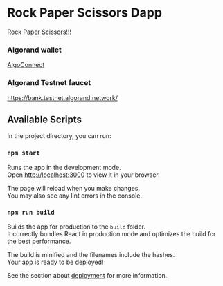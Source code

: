 # Rock Paper Scissors Dapp
[Rock Paper Scissors!!!](http://yarilabs.rps.algorand-testnet.surge.sh/)

### Algorand wallet
[AlgoConnect](https://wallet.myalgo.com)

### Algorand Testnet faucet
https://bank.testnet.algorand.network/

## Available Scripts

In the project directory, you can run:

### `npm start`

Runs the app in the development mode.\
Open [http://localhost:3000](http://localhost:3000) to view it in your browser.

The page will reload when you make changes.\
You may also see any lint errors in the console.

### `npm run build`

Builds the app for production to the `build` folder.\
It correctly bundles React in production mode and optimizes the build for the best performance.

The build is minified and the filenames include the hashes.\
Your app is ready to be deployed!

See the section about [deployment](https://facebook.github.io/create-react-app/docs/deployment) for more information.
